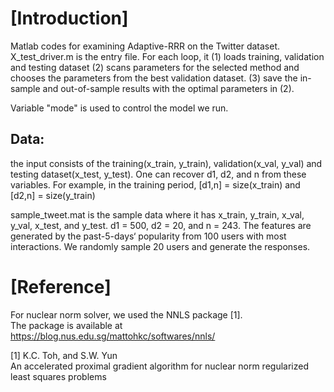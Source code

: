 # [Introduction]
Matlab codes for examining Adaptive-RRR on the Twitter dataset.
X_test_driver.m is the entry file. For each loop, it 
 (1) loads training, validation and testing dataset 
 (2) scans parameters for the selected method and chooses the parameters from the best validation dataset.
 (3) save the in-sample and out-of-sample results with the optimal parameters in (2).
 
Variable "mode" is used to control the model we run.

## Data: 
the input consists of the training(x_train, y_train), validation(x_val, y_val) and testing dataset(x_test, y_test). One can recover d1, d2, and n from these variables. For example, in the training period, [d1,n] = size(x_train) and [d2,n] = size(y_train)

sample_tweet.mat is the sample data where it has x_train, y_train, x_val, y_val, x_test, and y_test. d1 = 500, d2 = 20, and n = 243. The features are generated by the past-5-days‘ popularity from 100 users with most interactions. We randomly sample 20 users and generate the responses. 



# [Reference]

For nuclear norm solver, we used the NNLS package [1].  
The package is available at https://blog.nus.edu.sg/mattohkc/softwares/nnls/

[1] K.C. Toh, and S.W. Yun    
    An accelerated proximal gradient algorithm for nuclear norm regularized 
    least squares problems
